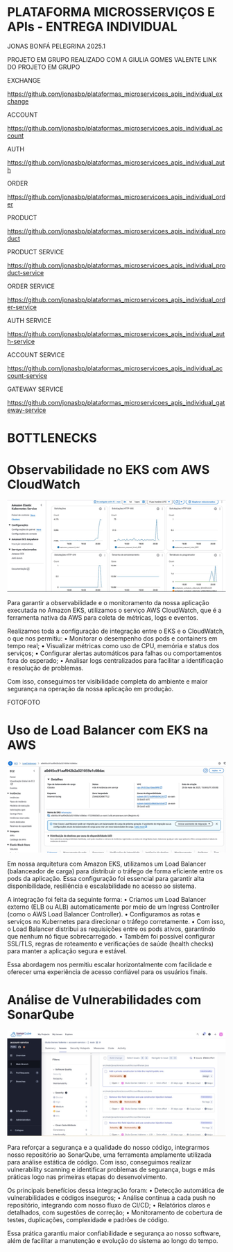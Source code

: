 # PLATAFORMA MICROSSERVIÇOS E APIs - ENTREGA INDIVIDUAL
JONAS BONFÁ PELEGRINA 2025.1

PROJETO EM GRUPO REALIZADO COM A GIULIA GOMES VALENTE
LINK DO PROJETO EM GRUPO

EXCHANGE

https://github.com/jonasbp/plataformas_microservicoes_apis_individual_exchange

ACCOUNT

https://github.com/jonasbp/plataformas_microservicoes_apis_individual_account

AUTH

https://github.com/jonasbp/plataformas_microservicoes_apis_individual_auth

ORDER

https://github.com/jonasbp/plataformas_microservicoes_apis_individual_order

PRODUCT

https://github.com/jonasbp/plataformas_microservicoes_apis_individual_product

PRODUCT SERVICE

https://github.com/jonasbp/plataformas_microservicoes_apis_individual_product-service

ORDER SERVICE

https://github.com/jonasbp/plataformas_microservicoes_apis_individual_order-service

AUTH SERVICE

https://github.com/jonasbp/plataformas_microservicoes_apis_individual_auth-service

ACCOUNT SERVICE

https://github.com/jonasbp/plataformas_microservicoes_apis_individual_account-service

GATEWAY SERVICE

https://github.com/jonasbp/plataformas_microservicoes_apis_individual_gateway-service

# BOTTLENECKS

# Observabilidade no EKS com AWS CloudWatch

![Descrição da imagem](assets/imagens/eks.jpeg)

Para garantir a observabilidade e o monitoramento da nossa aplicação executada no Amazon EKS, utilizamos o serviço AWS CloudWatch, que é a ferramenta nativa da AWS para coleta de métricas, logs e eventos.

Realizamos toda a configuração de integração entre o EKS e o CloudWatch, o que nos permitiu:
	•	Monitorar o desempenho dos pods e containers em tempo real;
	•	Visualizar métricas como uso de CPU, memória e status dos serviços;
	•	Configurar alertas automáticos para falhas ou comportamentos fora do esperado;
	•	Analisar logs centralizados para facilitar a identificação e resolução de problemas.

Com isso, conseguimos ter visibilidade completa do ambiente e maior segurança na operação da nossa aplicação em produção.

FOTOFOTO

# Uso de Load Balancer com EKS na AWS

![Descrição da imagem](assets/imagens/load.jpeg)


Em nossa arquitetura com Amazon EKS, utilizamos um Load Balancer (balanceador de carga) para distribuir o tráfego de forma eficiente entre os pods da aplicação. Essa configuração foi essencial para garantir alta disponibilidade, resiliência e escalabilidade no acesso ao sistema.

A integração foi feita da seguinte forma:
	•	Criamos um Load Balancer externo (ELB ou ALB) automaticamente por meio de um Ingress Controller (como o AWS Load Balancer Controller).
	•	Configuramos as rotas e serviços no Kubernetes para direcionar o tráfego corretamente.
	•	Com isso, o Load Balancer distribui as requisições entre os pods ativos, garantindo que nenhum nó fique sobrecarregado.
	•	Também foi possível configurar SSL/TLS, regras de roteamento e verificações de saúde (health checks) para manter a aplicação segura e estável.

Essa abordagem nos permitiu escalar horizontalmente com facilidade e oferecer uma experiência de acesso confiável para os usuários finais.

# Análise de Vulnerabilidades com SonarQube

![Descrição da imagem](assets/imagens/sonar.jpeg)


Para reforçar a segurança e a qualidade do nosso código, integrarmos nosso repositório ao SonarQube, uma ferramenta amplamente utilizada para análise estática de código. Com isso, conseguimos realizar vulnerability scanning e identificar problemas de segurança, bugs e más práticas logo nas primeiras etapas do desenvolvimento.

Os principais benefícios dessa integração foram:
	•	Detecção automática de vulnerabilidades e códigos inseguros;
	•	Análise contínua a cada push no repositório, integrando com nosso fluxo de CI/CD;
	•	Relatórios claros e detalhados, com sugestões de correção;
	•	Monitoramento de cobertura de testes, duplicações, complexidade e padrões de código.

Essa prática garantiu maior confiabilidade e segurança ao nosso software, além de facilitar a manutenção e evolução do sistema ao longo do tempo.

